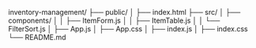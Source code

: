 inventory-management/
├── public/
│   ├── index.html
├── src/
│   ├── components/
│   │   ├── ItemForm.js
│   │   ├── ItemTable.js
│   │   └── FilterSort.js
│   ├── App.js
│   ├── App.css
│   ├── index.js
│   ├── index.css
└── README.md

